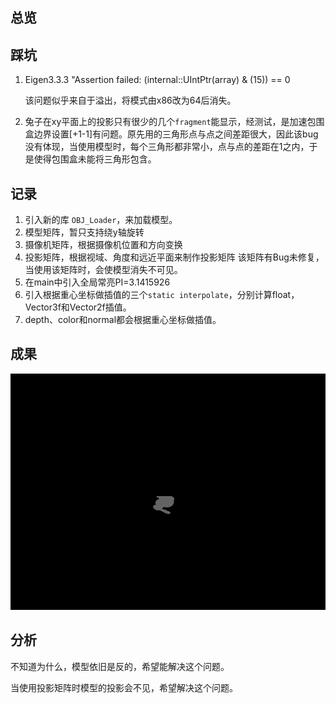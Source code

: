 ## 总览

## 踩坑

1. Eigen3.3.3 "Assertion failed: (internal::UIntPtr(array) & (15)) == 0

   该问题似乎来自于溢出，将模式由x86改为64后消失。
   
2. 兔子在xy平面上的投影只有很少的几个`fragment`能显示，经测试，是加速包围盒边界设置[+1-1]有问题。原先用的三角形点与点之间差距很大，因此该bug没有体现，当使用模型时，每个三角形都非常小，点与点的差距在1之内，于是使得包围盒未能将三角形包含。

## 记录

1. 引入新的库 `OBJ_Loader`，来加载模型。
2. 模型矩阵，暂只支持绕y轴旋转
3. 摄像机矩阵，根据摄像机位置和方向变换
4. 投影矩阵，根据视域、角度和远近平面来制作投影矩阵
   该矩阵有Bug未修复，当使用该矩阵时，会使模型消失不可见。
5. 在main中引入全局常亮PI=3.1415926
6. 引入根据重心坐标做插值的三个`static interpolate`，分别计算float，Vector3f和Vector2f插值。
7. depth、color和normal都会根据重心坐标做插值。

## 成果

![out.png](out.png)

## 分析

不知道为什么，模型依旧是反的，希望能解决这个问题。

当使用投影矩阵时模型的投影会不见，希望解决这个问题。